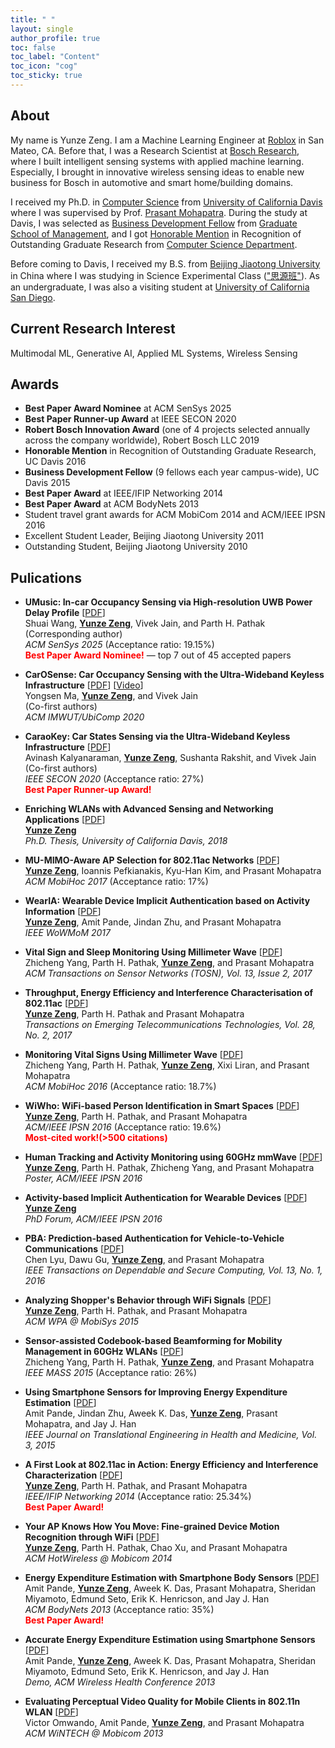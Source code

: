 ```yaml
---
title: " "
layout: single
author_profile: true
toc: false
toc_label: "Content"
toc_icon: "cog"
toc_sticky: true
---
```


## About

My name is Yunze Zeng. I am a Machine Learning Engineer at [Roblox](https://corp.roblox.com/) in San Mateo, CA. Before that, I was a Research Scientist at [Bosch Research](https://www.bosch.com/research/), where I built intelligent sensing systems with applied machine learning. Especially, I brought in innovative wireless sensing ideas to enable new business for Bosch in automotive and smart home/building domains.

I received my Ph.D. in [Computer Science](https://cs.ucdavis.edu/) from [University of California Davis](https://www.ucdavis.edu/) where I was supervised by Prof. [Prasant Mohapatra](https://faculty.engineering.ucdavis.edu/mohapatra/). During the study at Davis, I was selected as [Business Development Fellow](https://gsm.ucdavis.edu/profile/yunze-zeng) from [Graduate School of Management](https://gsm.ucdavis.edu/), and I got [Honorable Mention](https://cs.ucdavis.edu/news) in Recognition of Outstanding Graduate Research from [Computer Science Department](https://cs.ucdavis.edu/).

Before coming to Davis, I received my B.S. from [Beijing Jiaotong University](http://en.njtu.edu.cn/) in China where I was studying in Science Experimental Class (["思源班"](https://baike.baidu.com/item/%E6%80%9D%E6%BA%90%E7%8F%AD)). As an undergraduate, I was also a visiting student at [University of California San Diego](https://ucsd.edu/).

## Current Research Interest

Multimodal ML, Generative AI, Applied ML Systems, Wireless Sensing

## Awards

- **Best Paper Award Nominee** at ACM SenSys 2025
- **Best Paper Runner-up Award** at IEEE SECON 2020
- **Robert Bosch Innovation Award** (one of 4 projects selected annually across the company worldwide), Robert Bosch LLC 2019
- **Honorable Mention** in Recognition of Outstanding Graduate Research, UC Davis 2016
- **Business Development Fellow** (9 fellows each year campus-wide), UC Davis 2015
- **Best Paper Award** at IEEE/IFIP Networking 2014
- **Best Paper Award** at ACM BodyNets 2013
- Student travel grant awards for ACM MobiCom 2014 and ACM/IEEE IPSN 2016
- Excellent Student Leader, Beijing Jiaotong University 2011
- Outstanding Student, Beijing Jiaotong University 2010

## Pulications

- **UMusic: In-car Occupancy Sensing via High-resolution UWB Power Delay Profile** [[PDF](/assets/pdfs/UMusic_ACM_SenSys_2025.pdf)]\
Shuai Wang, **<u>Yunze Zeng</u>**, Vivek Jain, and Parth H. Pathak\
(Corresponding author)\
*ACM SenSys 2025* (Acceptance ratio: 19.15%)\
<span style="color:red">**Best Paper Award Nominee!**</span>  — top 7 out of 45 accepted papers

- **CarOSense: Car Occupancy Sensing with the Ultra-Wideband Keyless Infrastructure** [[PDF](/assets/pdfs/CarOSense_ACM_IWMUT_2020.pdf)] [[Video](https://www.youtube.com/watch?time_continue=8&v=rdTXv62inuM&feature=emb_logo)]\
Yongsen Ma, **<u>Yunze Zeng</u>**, and Vivek Jain\
(Co-first authors)\
*ACM IMWUT/UbiComp 2020*

- **CaraoKey: Car States Sensing via the Ultra-Wideband Keyless Infrastructure** [[PDF](/assets/pdfs/CaraoKey_IEEE_SECON_2020.pdf)]\
Avinash Kalyanaraman, **<u>Yunze Zeng</u>**, Sushanta Rakshit, and Vivek Jain\
(Co-first authors)\
*IEEE SECON 2020* (Acceptance ratio: 27%)\
<span style="color:red">**Best Paper Runner-up Award!**</span> 

- **Enriching WLANs with Advanced Sensing and Networking Applications** [[PDF](/assets/pdfs/YUNZE_ZENG_PHD_DISSERTATION.pdf)]\
**<u>Yunze Zeng</u>**\
*Ph.D. Thesis, University of California Davis, 2018*

- **MU-MIMO-Aware AP Selection for 802.11ac Networks** [[PDF](/assets/pdfs/MAPS_ACM_MobiHoc_2017.pdf)]\
**<u>Yunze Zeng</u>**, Ioannis Pefkianakis, Kyu-Han Kim, and Prasant Mohapatra\
*ACM MobiHoc 2017* (Acceptance ratio: 17%)

- **WearIA: Wearable Device Implicit Authentication based on Activity Information** [[PDF](/assets/pdfs/WearIA_IEEE_WoWMoM_2017.pdf)]\
**<u>Yunze Zeng</u>**, Amit Pande, Jindan Zhu, and Prasant Mohapatra\
*IEEE WoWMoM 2017*

- **Vital Sign and Sleep Monitoring Using Millimeter Wave** [[PDF](/assets/pdfs/Vital_ACM_TOSN_2017.pdf)]\
Zhicheng Yang, Parth H. Pathak, **<u>Yunze Zeng</u>**, and Prasant Mohapatra\
*ACM Transactions on Sensor Networks (TOSN), Vol. 13, Issue 2, 2017*

- **Throughput, Energy Efficiency and Interference Characterisation of 802.11ac** [[PDF](/assets/pdfs/ac_ETT_2017.pdf)]\
**<u>Yunze Zeng</u>**, Parth H. Pathak and Prasant Mohapatra\
*Transactions on Emerging Telecommunications Technologies, Vol. 28, No. 2, 2017*

- **Monitoring Vital Signs Using Millimeter Wave** [[PDF](/assets/pdfs/Vital_ACM_MobiHoc_2016.pdf)]\
Zhicheng Yang, Parth H. Pathak, **<u>Yunze Zeng</u>**, Xixi Liran, and Prasant Mohapatra\
*ACM MobiHoc 2016* (Acceptance ratio: 18.7%)

- **WiWho: WiFi-based Person Identification in Smart Spaces** [[PDF](/assets/pdfs/WiWho_IPSN_2016.pdf)]\
**<u>Yunze Zeng</u>**, Parth H. Pathak, and Prasant Mohapatra\
*ACM/IEEE IPSN 2016* (Acceptance ratio: 19.6%)\
<span style="color:red">**Most-cited work!(>500 citations)**</span> 

- **Human Tracking and Activity Monitoring using 60GHz mmWave** [[PDF](/assets/pdfs/Tracking_IPSN_poster_2016.pdf)]\
**<u>Yunze Zeng</u>**, Parth H. Pathak, Zhicheng Yang, and Prasant Mohapatra\
*Poster, ACM/IEEE IPSN 2016*

- **Activity-based Implicit Authentication for Wearable Devices** [[PDF](/assets/pdfs/IA_IPSN_PHD_Forum.pdf)]\
**<u>Yunze Zeng</u>**\
*PhD Forum, ACM/IEEE IPSN 2016*

- **PBA: Prediction-based Authentication for Vehicle-to-Vehicle Communications** [[PDF](/assets/pdfs/PBA_IEEE_TDSC_2016.pdf)]\
Chen Lyu, Dawu Gu, **<u>Yunze Zeng</u>**, and Prasant Mohapatra\
*IEEE Transactions on Dependable and Secure Computing, Vol. 13, No. 1, 2016*

- **Analyzing Shopper's Behavior through WiFi Signals** [[PDF](/assets/pdfs/Shopper_WiFi_ACM_WPA_2015.pdf)]\
**<u>Yunze Zeng</u>**, Parth H. Pathak, and Prasant Mohapatra\
*ACM WPA @ MobiSys 2015*

- **Sensor-assisted Codebook-based Beamforming for Mobility Management in 60GHz WLANs** [[PDF](/assets/pdfs/IEEE_MASS_2015.pdf)]\
Zhicheng Yang, Parth H. Pathak, **<u>Yunze Zeng</u>**, and Prasant Mohapatra\
*IEEE MASS 2015* (Acceptance ratio: 26%)

- **Using Smartphone Sensors for Improving Energy Expenditure Estimation** [[PDF](/assets/pdfs/EEE_IEEE_JTEHM_2015.pdf)]\
Amit Pande, Jindan Zhu, Aweek K. Das, **<u>Yunze Zeng</u>**, Prasant Mohapatra, and Jay J. Han\
*IEEE Journal on Translational Engineering in Health and Medicine, Vol. 3, 2015*

- **A First Look at 802.11ac in Action: Energy Efficiency and Interference Characterization** [[PDF](/assets/pdfs/First_Look_80211ac_Networking_2014.pdf)]\
**<u>Yunze Zeng</u>**, Parth H. Pathak, and Prasant Mohapatra\
*IEEE/IFIP Networking 2014* (Acceptance ratio: 25.34%)\
<span style="color:red">**Best Paper Award!**</span> 

- **Your AP Knows How You Move: Fine-grained Device Motion Recognition through WiFi** [[PDF](/assets/pdfs/APsense_ACM_HotWireless_2014.pdf)]\
**<u>Yunze Zeng</u>**, Parth H. Pathak, Chao Xu, and Prasant Mohapatra\
*ACM HotWireless @ Mobicom 2014*

- **Energy Expenditure Estimation with Smartphone Body Sensors** [[PDF](/assets/pdfs/EEE_ACM_BodyNets_2013.pdf)]\
Amit Pande, **<u>Yunze Zeng</u>**, Aweek K. Das, Prasant Mohapatra, Sheridan Miyamoto, Edmund Seto, Erik K. Henricson, and Jay J. Han\
*ACM BodyNets 2013* (Acceptance ratio: 35%)\
<span style="color:red">**Best Paper Award!**</span> 

- **Accurate Energy Expenditure Estimation using Smartphone Sensors** [[PDF](/assets/pdfs/EEE_ACM_WirelessHealth-Demo.pdf)]\
Amit Pande, **<u>Yunze Zeng</u>**, Aweek K. Das, Prasant Mohapatra, Sheridan Miyamoto, Edmund Seto, Erik K. Henricson, and Jay J. Han\
*Demo, ACM Wireless Health Conference 2013*

- **Evaluating Perceptual Video Quality for Mobile Clients in 802.11n WLAN** [[PDF](/assets/pdfs/Video_ACM_WiNTECH_2013.pdf)]\
Victor Omwando, Amit Pande, **<u>Yunze Zeng</u>**, and Prasant Mohapatra\
*ACM WiNTECH @ Mobicom 2013*
